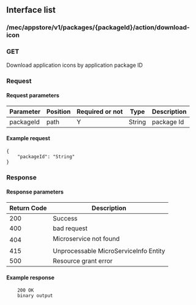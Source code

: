 ## Interface list

### /mec/appstore/v1/packages/{packageId}/action/download-icon
### GET
Download application icons by application package ID
### Request
#### Request parameters
|Parameter |Position | Required or not | Type |Description|
|-----|-----|----|------|-----|
|packageId | path |Y| String | package Id |

#### Example request
```
{
    "packageId": "String"
}
```

### Response
#### Response parameters
|Return Code |Description|
|-----|-----|
|200 | Success |
|400 | bad request |
|404 | Microservice not found |
|415 | Unprocessable MicroServiceInfo Entity  |
|500 | Resource grant error |

#### Example response
```
    200 OK
    binary output
```
